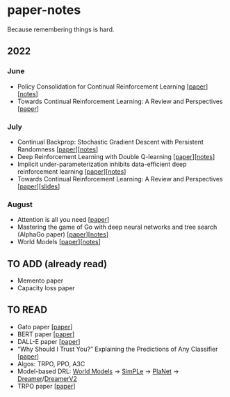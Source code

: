 # paper-notes
Because remembering things is hard.

## 2022
### June
- Policy Consolidation for Continual Reinforcement Learning [[paper](https://arxiv.org/pdf/1902.00255.pdf)][[notes](https://github.com/jordancoblin/paper-notes/blob/main/Policy_Consolidation_for_Continual%20Reinforcement_Learning.md)]
- Towards Continual Reinforcement Learning: A Review and Perspectives [[paper](https://arxiv.org/pdf/2012.13490.pdf)]

### July
- Continual Backprop:
Stochastic Gradient Descent with Persistent Randomness [[paper](https://arxiv.org/pdf/2108.06325.pdf)][[notes](https://github.com/jordancoblin/paper-notes/blob/main/continual_backprop.md)]
- Deep Reinforcement Learning with Double Q-learning [[paper](https://arxiv.org/pdf/1509.06461v3.pdf)][[notes](https://github.com/jordancoblin/paper-notes/blob/main/double_dqn.md)]
- Implicit under-parameterization inhibits data-efficient deep reinforcement learning [[paper](https://arxiv.org/pdf/2010.14498.pdf)][[notes](https://github.com/jordancoblin/paper-notes/blob/main/under_parameterization_deep_rl.md)]
- Towards Continual Reinforcement Learning: A Review and Perspectives [[paper](https://arxiv.org/pdf/2012.13490.pdf)][[slides](https://github.com/jordancoblin/paper-notes/blob/main/Continual%20Learning%20in%20RL.key)]

### August
- Attention is all you need [[paper](https://arxiv.org/pdf/1706.03762.pdf)]
- Mastering the game of Go with deep
neural networks and tree search (AlphaGo paper) [[paper](https://www.nature.com/articles/nature16961.pdf)][[notes](https://github.com/jordancoblin/paper-notes/blob/main/alpha_go_1.md)]
- World Models [[paper](https://arxiv.org/pdf/1803.10122.pdf)][[notes](https://github.com/jordancoblin/paper-notes/blob/main/world_models.md)]

## TO ADD (already read)
- Memento paper
- Capacity loss paper

## TO READ
- Gato paper [[paper](https://arxiv.org/pdf/2205.06175.pdf)]
- BERT paper [[paper](https://arxiv.org/abs/1810.04805)]
- DALL-E paper [[paper](https://arxiv.org/pdf/2102.12092.pdf)]
- “Why Should I Trust You?” Explaining the Predictions of Any Classifier [[paper](https://arxiv.org/pdf/1602.04938.pdf)]
- Algos: TRPO, PPO, A3C
- Model-based DRL: [World Models](https://arxiv.org/abs/1803.10122) -> [SimPLe](https://arxiv.org/abs/1903.00374) -> [PlaNet](https://arxiv.org/abs/1811.04551) -> [Dreamer](https://arxiv.org/abs/1912.01603)/[DreamerV2](https://arxiv.org/pdf/2010.02193.pdf)
- TRPO paper [[paper](https://arxiv.org/abs/1502.05477)]
